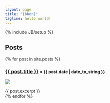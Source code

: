 ```yaml
---
layout: page
title: "{bbon}"
tagline: hello world!
---
```

{% include JB/setup %}
    
## Posts

<div class="posts row">

  {% for post in site.posts %}
    <div class="col-md-4">
        <h3><a href="{{ BASE_PATH }}{{ post.url }}">{{ post.title }}</a>  <small><span>&raquo; {{ post.date | date_to_string }}</span></small></h3>
        <p>
            <a href="{{ BASE_PATH }}{{ post.url }}">
                <img src="{{ post.image }}" class="center-block img-thumbnail" />
            </a>
        </p>
        {{ post.excerpt }}
    </div>
  {% endfor %}
</div>

